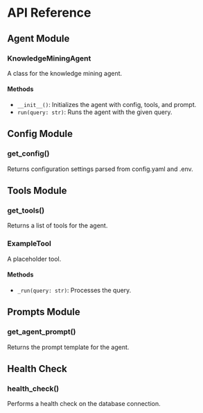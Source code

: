 # API Reference

## Agent Module

### KnowledgeMiningAgent

A class for the knowledge mining agent.

#### Methods

- `__init__()`: Initializes the agent with config, tools, and prompt.
- `run(query: str)`: Runs the agent with the given query.

## Config Module

### get_config()

Returns configuration settings parsed from config.yaml and .env.

## Tools Module

### get_tools()

Returns a list of tools for the agent.

### ExampleTool

A placeholder tool.

#### Methods

- `_run(query: str)`: Processes the query.

## Prompts Module

### get_agent_prompt()

Returns the prompt template for the agent.

## Health Check

### health_check()

Performs a health check on the database connection.